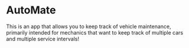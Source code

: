 # AutoMate
This is an app that allows you to keep track of vehicle maintenance, primarily intended for mechanics that want to keep track of multiple cars and multiple service intervals!
  
  
 
 
 
  
  
